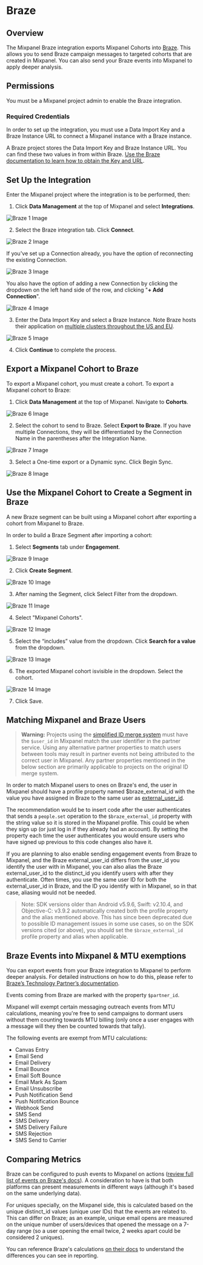 # Braze


## Overview

The Mixpanel Braze integration exports Mixpanel Cohorts into [Braze](https://www.braze.com/). This allows you to send Braze campaign messages to targeted cohorts that are created in Mixpanel. You can also send your Braze events into Mixpanel to apply deeper analysis. 

## Permissions

You must be a Mixpanel project admin to enable the Braze integration.

### Required Credentials

In order to set up the integration, you must use a Data Import Key and a Braze Instance URL to connect a Mixpanel instance with a Braze instance.

A Braze project stores the Data Import Key and Braze Instance URL. You can find these two values in from within Braze. [Use the Braze documentation to learn how to obtain the Key and URL](https://www.braze.com/docs/partners/data_and_infrastructure_agility/analytics/mixpanel_for_currents/). 

## Set Up the Integration

Enter the Mixpanel project where the integration is to be performed, then:

1. Click **Data Management** at the top of Mixpanel and select **Integrations**.

![Braze 1 Image](/braze1.png)

2. Select the Braze integration tab. Click **Connect**.

![Braze 2 Image](/braze2.png)

If you've set up a Connection already, you have the option of reconnecting the existing Connection.

![Braze 3 Image](/braze3.png)

You also have the option of adding a new Connection by clicking the dropdown on the left hand side of the row, and clicking "**+ Add Connection**".

![Braze 4 Image](/braze4.png)

3. Enter the Data Import Key and select a Braze Instance. Note Braze hosts their application on [multiple clusters throughout the US and EU](https://www.braze.com/docs/partners/isv_partners/cohort_import/).

![Braze 5 Image](/braze5.png)

4. Click **Continue** to complete the process.

## Export a Mixpanel Cohort to Braze

To export a Mixpanel cohort, you must create a cohort. To export a Mixpanel cohort to Braze:

1. Click **Data Management** at the top of Mixpanel. Navigate to **Cohorts**.

![Braze 6 Image](/braze6.png)

2. Select the cohort to send to Braze. Select **Export to Braze**. If you have multiple Connections, they will be differentiated by the Connection Name in the parentheses after the Integration Name.

![Braze 7 Image](/braze7.png)

3. Select a One-time export or a Dynamic sync. Click Begin Sync.

![Braze 8 Image](/braze8.png)

## Use the Mixpanel Cohort to Create a Segment in Braze

A new Braze segment can be built using a Mixpanel cohort after exporting a cohort from Mixpanel to Braze.

In order to build a Braze Segment after importing a cohort:

1. Select **Segments** tab under **Engagement**.

![Braze 9 Image](/braze9.png)

2. Click **Create Segment**.

![Braze 10 Image](/braze10.png)

3. After naming the Segment, click Select Filter from the dropdown.

![Braze 11 Image](/braze11.png)

4. Select "Mixpanel Cohorts".

![Braze 12 Image](/braze12.png)

5. Select the “includes” value from the dropdown. Click **Search for a value** from the dropdown.

![Braze 13 Image](/braze13.png)

6. The exported Mixpanel cohort isvisible in the dropdown. Select the cohort.

![Braze 14 Image](/braze14.png)

7. Click Save.

## Matching Mixpanel and Braze Users

> **Warning:** Projects using the [simplified ID merge system](/docs/tracking-methods/id-management#identity-merge-apis) must have the `$user_id` in Mixpanel match the user identifier in the partner service. Using any alternative partner properties to match users between tools may result in partner events not being attributed to the correct user in Mixpanel. Any partner properties mentioned in the below section are primarily applicable to projects on the original ID merge system.

In order to match Mixpanel users to ones on Braze's end, the user in Mixpanel should have a profile property named $braze_external_id with the value you have assigned in Braze to the same user as [external_user_id](https://www.braze.com/docs/developer_guide/platform_integration_guides/legacy_sdks/ios/analytics/setting_user_ids/#suggested-user-id-naming-convention).

The recommendation would be to insert code after the user authenticates that sends a `people.set` operation to the `$braze_external_id` property with the string value so it is stored in the Mixpanel profile. This could be when they sign up (or just log in if they already had an account). By setting the property each time the user authenticates you would ensure users who have signed up previous to this code changes also have it.

If you are planning to also enable sending engagement events from Braze to Mixpanel, and the Braze external_user_id differs from the user_id you identify the user with in Mixpanel, you can also alias the Braze external_user_id to the distinct_id you identify users with after they authenticate. Often times, you use the same user ID for both the external_user_id in Braze, and the ID you identify with in Mixpanel, so in that case, aliasing would not be needed.

>Note: SDK versions older than Android v5.9.6, Swift: v2.10.4, and Objective-C: v3.9.2 automatically created both the profile property and the alias mentioned above. This has since been deprecated due to possible ID management issues in some use cases, so on the SDK versions cited (or above), you should set the `$braze_external_id` profile property and alias when applicable.

## Braze Events into Mixpanel & MTU exemptions

You can export events from your Braze integration to Mixpanel to perform deeper analysis. For detailed instructions on how to do this, please refer to [Braze’s Technology Partner’s documentation](https://www.braze.com/docs/partners/data_and_infrastructure_agility/analytics/mixpanel_for_currents/).

Events coming from Braze are marked with the property `$partner_id`.

Mixpanel will exempt certain messaging outreach events from MTU calculations, meaning you're free to send campaigns to dormant users without them counting towards MTU billing (only once a user engages with a message will they then be counted towards that tally).

The following events are exempt from MTU calculations:

- Canvas Entry
- Email Send
- Email Delivery
- Email Bounce
- Email Soft Bounce
- Email Mark As Spam
- Email Unsubscribe
- Push Notification Send
- Push Notification Bounce
- Webhook Send
- SMS Send
- SMS Delivery
- SMS Delivery Failure
- SMS Rejection
- SMS Send to Carrier


## Comparing Metrics

Braze can be configured to push events to Mixpanel on actions ([review full list of events on Braze's docs](https://www.braze.com/docs/partners/data_and_infrastructure_agility/analytics/mixpanel_for_currents/#supported-currents-events)). A consideration to have is that both platforms can present measurements in different ways (although it's based on the same underlying data).

For uniques specially, on the Mixpanel side, this is calculated based on the unique distinct_id values (unique user IDs) that the events are related to. This can differ on Braze; as an example, unique email opens are measured on the unique number of users/devices that opened the message on a 7-day range (so a user opening the email twice, 2 weeks apart could be considered 2 uniques).

You can reference Braze's calculations [on their docs](https://www.braze.com/docs/user_guide/message_building_by_channel/email/reporting_and_analytics/analytics_glossary#:~:text=The%20total%20number%20of%20delivered%20emails%20that%20have%20been%20opened%20by%20a%20single%20user%20or%20machine%20at%20least%20once.%20This%20is%20tracked%20over%20a%207%20day%20period%20for%20Email) to understand the differences you can see in reporting.
